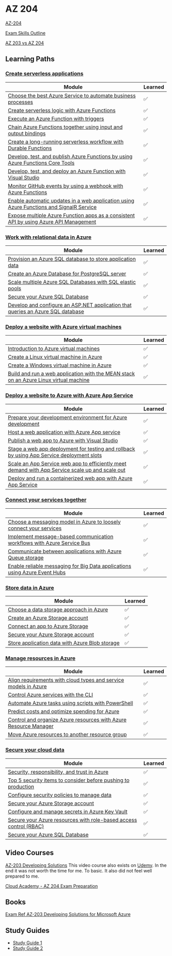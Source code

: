 # AZ 204

[AZ-204](https://docs.microsoft.com/en-us/learn/certifications/exams/az-204)

[Exam Skills Outline](https://query.prod.cms.rt.microsoft.com/cms/api/am/binary/RE4oZ7B)

[AZ 203 vs AZ 204](https://dotnetdev.me/az-203-vs-az-204/)

## Learning Paths

### [Create serverless applications](https://docs.microsoft.com/en-us/learn/paths/create-serverless-applications/)

|Module|Learned|
|---|---|
|[Choose the best Azure Service to automate business processes](https://docs.microsoft.com/en-us/learn/modules/choose-azure-service-to-integrate-and-automate-business-processes/)| ✅|
|[Create serverless logic with Azure Functions](https://docs.microsoft.com/en-us/learn/modules/create-serverless-logic-with-azure-functions/)| ✅|
|[Execute an Azure Function with triggers](https://docs.microsoft.com/en-us/learn/modules/execute-azure-function-with-triggers/)| ✅|
|[Chain Azure Functions together using input and output bindings](https://docs.microsoft.com/en-us/learn/modules/chain-azure-functions-data-using-bindings/)|✅ |
|[Create a long-running serverless workflow with Durable Functions](https://docs.microsoft.com/en-us/learn/modules/create-long-running-serverless-workflow-with-durable-functions/)| ✅ |
|[Develop, test, and publish Azure Functions by using Azure Functions Core Tools](https://docs.microsoft.com/en-us/learn/modules/develop-test-deploy-azure-functions-with-core-tools/)|  ✅|
|[Develop, test, and deploy an Azure Function with Visual Studio](https://docs.microsoft.com/en-us/learn/modules/develop-test-deploy-azure-functions-with-visual-studio/)| ✅|
|[Monitor GitHub events by using a webhook with Azure Functions](https://docs.microsoft.com/en-us/learn/modules/monitor-github-events-with-a-function-triggered-by-a-webhook/)| ✅|
|[Enable automatic updates in a web application using Azure Functions and SignalR Service](https://docs.microsoft.com/en-us/learn/modules/automatic-update-of-a-webapp-using-azure-functions-and-signalr/)| ✅|
|[Expose multiple Azure Function apps as a consistent API by using Azure API Management](https://docs.microsoft.com/en-us/learn/modules/build-serverless-api-with-functions-api-management/)|✅ |

### [Work with relational data in Azure](https://docs.microsoft.com/en-us/learn/paths/work-with-relational-data-in-azure/)
|Module|Learned|
|---|---|
|[Provision an Azure SQL database to store application data](https://docs.microsoft.com/en-us/learn/modules/provision-azure-sql-db/)|✅|
|[Create an Azure Database for PostgreSQL server](https://docs.microsoft.com/en-us/learn/modules/create-azure-db-for-postgresql-server/)|✅|
|[Scale multiple Azure SQL Databases with SQL elastic pools](https://docs.microsoft.com/en-us/learn/modules/scale-sql-databases-elastic-pools/)|✅|
|[Secure your Azure SQL Database](https://docs.microsoft.com/en-us/learn/modules/secure-your-azure-sql-database/)|✅|
|[Develop and configure an ASP.NET application that queries an Azure SQL database](https://docs.microsoft.com/en-us/learn/modules/develop-app-that-queries-azure-sql/)|✅|

### [Deploy a website with Azure virtual machines](https://docs.microsoft.com/en-us/learn/paths/deploy-a-website-with-azure-virtual-machines/)
|Module|Learned|
|---|---|
|[Introduction to Azure virtual machines](https://docs.microsoft.com/en-us/learn/modules/intro-to-azure-virtual-machines/)|✅|
|[Create a Linux virtual machine in Azure](https://docs.microsoft.com/en-us/learn/modules/create-linux-virtual-machine-in-azure/)|✅|
|[Create a Windows virtual machine in Azure](https://docs.microsoft.com/en-us/learn/modules/create-windows-virtual-machine-in-azure/)|✅|
|[Build and run a web application with the MEAN stack on an Azure Linux virtual machine](https://docs.microsoft.com/en-us/learn/modules/build-a-web-app-with-mean-on-a-linux-vm/)|✅|


### [Deploy a website to Azure with Azure App Service](https://docs.microsoft.com/en-us/learn/paths/deploy-a-website-with-azure-app-service/)
|Module|Learned|
|---|---|
|[Prepare your development environment for Azure development](https://docs.microsoft.com/en-us/learn/modules/prepare-your-dev-environment-for-azure-development/)|✅|
|[Host a web application with Azure App service](https://docs.microsoft.com/en-us/learn/modules/host-a-web-app-with-azure-app-service/)|✅|
|[Publish a web app to Azure with Visual Studio](https://docs.microsoft.com/en-us/learn/modules/publish-azure-web-app-with-visual-studio/)|✅|
|[Stage a web app deployment for testing and rollback by using App Service deployment slots](https://docs.microsoft.com/en-us/learn/modules/stage-deploy-app-service-deployment-slots/)|✅|
|[Scale an App Service web app to efficiently meet demand with App Service scale up and scale out](https://docs.microsoft.com/en-us/learn/modules/app-service-scale-up-scale-out/)|✅|
|[Deploy and run a containerized web app with Azure App Service](https://docs.microsoft.com/en-us/learn/modules/deploy-run-container-app-service/)|✅|

### [Connect your services together](https://docs.microsoft.com/en-us/learn/paths/connect-your-services-together/)
|Module|Learned|
|---|---|
|[Choose a messaging model in Azure to loosely connect your services](https://docs.microsoft.com/en-us/learn/modules/choose-a-messaging-model-in-azure-to-connect-your-services/)|✅|
|[Implement message-based communication workflows with Azure Service Bus](https://docs.microsoft.com/en-us/learn/modules/implement-message-workflows-with-service-bus/)|✅|
|[Communicate between applications with Azure Queue storage](https://docs.microsoft.com/en-us/learn/modules/communicate-between-apps-with-azure-queue-storage/)|✅|
|[Enable reliable messaging for Big Data applications using Azure Event Hubs](https://docs.microsoft.com/en-us/learn/modules/enable-reliable-messaging-for-big-data-apps-using-event-hubs/)|✅|

### [Store data in Azure](https://docs.microsoft.com/en-us/learn/paths/store-data-in-azure/)
|Module|Learned|
|---|---|
|[Choose a data storage approach in Azure](https://docs.microsoft.com/en-us/learn/modules/choose-storage-approach-in-azure/)|✅|
|[Create an Azure Storage account](https://docs.microsoft.com/en-us/learn/modules/create-azure-storage-account/)|✅|
|[Connect an app to Azure Storage](https://docs.microsoft.com/en-us/learn/modules/connect-an-app-to-azure-storage/)|✅|
|[Secure your Azure Storage account](https://docs.microsoft.com/en-us/learn/modules/secure-azure-storage-account/)|✅|
|[Store application data with Azure Blob storage](https://docs.microsoft.com/en-us/learn/modules/store-app-data-with-azure-blob-storage/)|✅|

### [Manage resources in Azure](https://docs.microsoft.com/en-us/learn/paths/manage-resources-in-azure/)
|Module|Learned|
|---|---|
|[Align requirements with cloud types and service models in Azure](https://docs.microsoft.com/en-us/learn/modules/align-requirements-in-azure/)|✅|
|[Control Azure services with the CLI](https://docs.microsoft.com/en-us/learn/modules/control-azure-services-with-cli/)|✅|
|[Automate Azure tasks using scripts with PowerShell](https://docs.microsoft.com/en-us/learn/modules/automate-azure-tasks-with-powershell/)|✅|
|[Predict costs and optimize spending for Azure](https://docs.microsoft.com/en-us/learn/modules/predict-costs-and-optimize-spending/)|✅|
|[Control and organize Azure resources with Azure Resource Manager](https://docs.microsoft.com/en-us/learn/modules/control-and-organize-with-azure-resource-manager/)|✅|
|[Move Azure resources to another resource group](https://docs.microsoft.com/en-us/learn/modules/move-azure-resources-another-resource-group/)|✅|

### [Secure your cloud data](https://docs.microsoft.com/en-us/learn/paths/secure-your-cloud-data/)
|Module|Learned|
|---|---|
|[Security, responsibility, and trust in Azure](https://docs.microsoft.com/en-us/learn/modules/intro-to-security-in-azure/)|✅|
|[Top 5 security items to consider before pushing to production](https://docs.microsoft.com/en-us/learn/modules/top-5-security-items-to-consider/)|✅|
|[Configure security policies to manage data](https://docs.microsoft.com/en-us/learn/modules/configure-security-policies-to-manage-data/)|✅|
|[Secure your Azure Storage account](https://docs.microsoft.com/en-us/learn/modules/secure-azure-storage-account/)|✅|
|[Configure and manage secrets in Azure Key Vault](https://docs.microsoft.com/en-us/learn/modules/configure-and-manage-azure-key-vault/)|✅|
|[Secure your Azure resources with role-based access control (RBAC)](https://docs.microsoft.com/en-us/learn/modules/secure-azure-resources-with-rbac/)|✅|
|[Secure your Azure SQL Database](https://docs.microsoft.com/en-us/learn/modules/secure-your-azure-sql-database/)|✅|


## Video Courses
[AZ-203 Developing Solutions](https://learning.oreilly.com/videos/az-203-developing-solutions/9781838989293)
This video course also exists on [Udemy](https://www.udemy.com/course/70532-azure/). In the end it was not worth the time for me. To basic. It also did not feel well prepared to me.

[Cloud Academy - AZ 204 Exam Preparation](https://cloudacademy.com/learning-paths/az-204-exam-preparation-developing-solutions-for-microsoft-azure-1208/)

## Books
[Exam Ref AZ-203 Developing Solutions for Microsoft Azure](https://www.amazon.de/Santiago-Fern%C3%A1ndez-Mu%C3%B1oz-ebook/dp/B07YVNL121/ref=sr_1_3?dchild=1&keywords=developing+solutions+for+microsoft+azure&qid=1590916203&quartzVehicle=815-903&replacementKeywords=developing+solutions+for+microsoft&sr=8-3)

## Study Guides
- [Study Guide 1](https://www.thomasmaurer.ch/2020/03/az-204-study-guide-developing-solutions-for-microsoft-azure/)
- [Study Guide 2](https://ravikirans.com/az-204-azure-exam-study-guide/)
